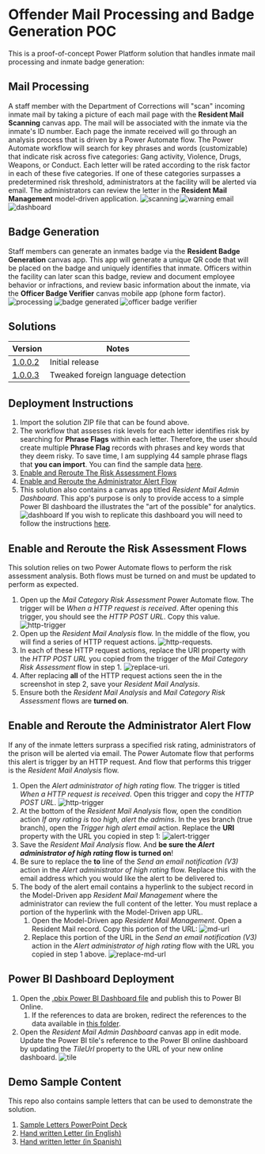 # Offender Mail Processing and Badge Generation POC
This is a proof-of-concept Power Platform solution that handles inmate mail processing and inmate badge generation:

## Mail Processing
A staff member with the Department of Corrections will "scan" incoming inmate mail by taking a picture of each mail page with the **Resident Mail Scanning** canvas app. The mail will be associated with the inmate via the inmate's ID number. Each page the inmate received will go through an analysis process that is driven by a Power Automate flow. The Power Automate workflow will search for key phrases and words (customizable) that indicate risk across five categories: Gang activity, Violence, Drugs, Weapons, or Conduct. Each letter will be rated according to the risk factor in each of these five categories. If one of these categories surpasses a predetermined risk threshold, administrators at the facility will be alerted via email. The administrators can review the letter in the **Resident Mail Management** model-driven application.
![scanning](./images/scan-letter.png)
![warning email](./images/warning-email.png)
![dashboard](./images/dashboard.png)

## Badge Generation
Staff members can generate an inmates badge via the **Resident Badge Generation** canvas app. This app will generate a unique QR code that will be placed on the badge and uniquely identifies that inmate. Officers within the facility can later scan this badge, review and document employee behavior or infractions, and review basic information about the inmate, via the **Officer Badge Verifier** canvas mobile app (phone form factor).
![processing](./images/resident-processing.png)
![badge generated](./images/badge.png)
![officer badge verifier](./images/officer-badge-verifier.jpg)

## Solutions
| Version | Notes |
|---------|-------|
|[1.0.0.2](./solutions/ResidentMailProcessing_1_0_0_2.zip)  | Initial release |
|[1.0.0.3](./solutions/ResidentMailProcessing_1_0_0_3.zip)| Tweaked foreign language detection |

## Deployment Instructions
1. Import the solution ZIP file that can be found above.
2. The workflow that assesses risk levels for each letter identifies risk by searching for **Phrase Flags** within each letter. Therefore, the user should create multiple **Phrase Flag** records with phrases and key words that they deem risky. To save time, I am supplying 44 sample phrase flags that **you can import**. You can find the sample data [here](./sample-data/cr0d5_phraseflags.csv).
3. [Enable and Reroute The Risk Assessment Flows](#enable-and-reroute-the-risk-assessment-flows)
4. [Enable and Reroute the Administrator Alert Flow](#enable-and-reroute-the-administrator-alert-flow)
5. This solution also contains a canvas app titled *Resident Mail Admin Dashboard*. This app's purpose is only to provide access to a simple Power BI dashboard the illustrates the "art of the possible" for analytics. 
![dashboard](./images/dashboard.png)
If you wish to replicate this dashboard you will need to follow the instructions [here](#power-bi-dashboard-deployment).


## Enable and Reroute the Risk Assessment Flows
This solution relies on two Power Automate flows to perform the risk assessment analysis. Both flows must be turned on and must be updated to perform as expected.  

1. Open up the *Mail Category Risk Assessment* Power Automate flow. The trigger will be *When a HTTP request is received*. After opening this trigger, you should see the *HTTP POST URL*. Copy this value.
![http-trigger](./images/http-trigger.png)
2. Open up the *Resident Mail Analysis* flow. In the middle of the flow, you will find a series of HTTP request actions.
![http-requests](./images/http-requests.png).
3. In each of these HTTP request actions, replace the URI property with the *HTTP POST URL* you copied from the trigger of the *Mail Category Risk Assessment* flow in step 1.
![replace-uri](./images/replace-uri.png).
4. After replacing **all** of the HTTP request actions seen the in the screenshot in step 2, save your *Resident Mail Analysis*.
5. Ensure both the *Resident Mail Analysis* and *Mail Category Risk Assessment* flows are **turned on**.

## Enable and Reroute the Administrator Alert Flow
If any of the inmate letters surprass a specified risk rating, administrators of the prison will be alerted via email. The Power Automate flow that performs this alert is trigger by an HTTP request. And flow that performs this trigger is the *Resident Mail Analysis* flow.

1. Open the *Alert administrator of high rating* flow. The trigger is titled *When a HTTP request is received*. Open this trigger and copy the *HTTP POST URL*.
![http-trigger](./images/alert-http-trigger.png)
2. At the bottom of the *Resident Mail Analysis* flow, open the condition action *If any rating is too high, alert the admins*. In the yes branch (true branch), open the *Trigger high alert email* action. Replace the **URI** property with the URL you copied in step 1:
![alert-trigger](./images/alert-trigger.png)
3. Save the *Resident Mail Analysis* flow. And **be sure the *Alert administrator of high rating* flow is turned on**!
4. Be sure to replace the **to** line of the *Send an email notification (V3)* action in the *Alert administrator of high rating* flow. Replace this with the email address which you would like the alert to be delivered to.
5. The body of the alert email contains a hyperlink to the subject record in the Model-Driven app *Resident Mail Management* where the administrator can review the full content of the letter. You must replace a portion of the hyperlink with the Model-Driven app URL.
    1. Open the Model-Driven app *Resident Mail Management*. Open a Resident Mail record. Copy this portion of the URL:
    ![md-url](./images/md-url.png)
    2. Replace this portion of the URL in the *Send an email notification (V3)* action in the *Alert administrator of high rating* flow with the URL you copied in step 1 above.
    ![replace-md-url](./images/replace-md-url.png)


## Power BI Dashboard Deployment
1. Open the [.pbix Power BI Dashboard file](./dashboard/dashboard.pbix) and publish this to Power BI Online.
    1. If the references to data are broken, redirect the references to the data available in [this folder](./dashboard/data/).
2. Open the *Resident Mail Admin Dashboard* canvas app in edit mode. Update the Power BI tile's reference to the Power BI online dashboard by updating the *TileUrl* property to the URL of your new online dashboard.
![tile](./images/pbi-tile.png)

## Demo Sample Content
This repo also contains sample letters that can be used to demonstrate the solution.
1. [Sample Letters PowerPoint Deck](./demo/SampleLetters.pptx)
2. [Hand written Letter (in English)](./demo/HandWrittenEnglish.pdf)
3. [Hand written letter (in Spanish)](./demo/HandWrittenSpanish.pdf)